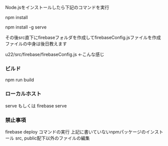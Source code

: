 Node.jsをインストールしたら下記のコマンドを実行

npm install

npm install -g serve

その後src直下にfirebaseフォルダを作成してfirebaseConfig.jsファイルを作成 ファイルの中身は後日教えます

u22/src/firebase/firebaseConfig.js <-こんな感じ


### ビルド
npm run build

### ローカルホスト
serve もしくは firebase serve

### 禁止事項
firebase deploy コマンドの実行
上記に書いていないnpmパッケージのインストール
src, public配下以外のファイルの編集